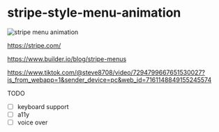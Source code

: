 # stripe-style-menu-animation

![stripe menu animation](https://github.com/reyronald/compute-img-video-aspect-ratio-demo/assets/7514993/d210655b-75b8-4314-8de1-1950cd952d44)

https://stripe.com/

https://www.builder.io/blog/stripe-menus

https://www.tiktok.com/@steve8708/video/7294799667651530027?is_from_webapp=1&sender_device=pc&web_id=7161148849155245574

TODO

- [ ] keyboard support
- [ ] a11y
- [ ] voice over
